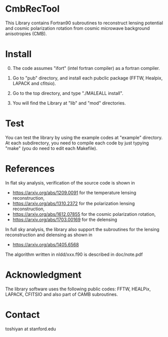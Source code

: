 # CmbRecTool

This Library contains Fortran90 subroutines to reconstruct lensing potential and cosmic polarization rotation 
from cosmic microwave background anisotropies (CMB). 

# Install

  0) The code assumes "ifort" (intel fortran compiler) as a fortran compiler. 

  1) Go to "pub" directory, and install each pubclic package (FFTW, Healpix, LAPACK and cfitsio). 

  2) Go to the top directory, and type "./MALEALL install". 
  
  3) You will find the Library at "lib" and "mod" directories. 


# Test

You can test the library by using the example codes at "example" directory. At each subdirectory, you need to compile each code 
by just typying "make" (you do need to edit each Makefile). 


# References

In flat sky analysis, verification of the source code is shown in 

  - https://arxiv.org/abs/1209.0091 for the temperature lensing reconstruction, 
  - https://arxiv.org/abs/1310.2372 for the polarization lensing reconstruction, 
  - https://arxiv.org/abs/1612.07855 for the cosmic polarization rotation, 
  - https://arxiv.org/abs/1703.00169 for the delensing

In full sky analysis, the library also support the subroutines for the lensing reconstruction and delensing as shown in 

  - https://arxiv.org/abs/1405.6568
  

The algorithm written in nldd/xxx.f90 is described in doc/note.pdf


# Acknowledgment

The library software uses the following public codes: FFTW, HEALPix, LAPACK, CFITSIO and also part of CAMB subroutines. 

# Contact

  toshiyan at stanford.edu

